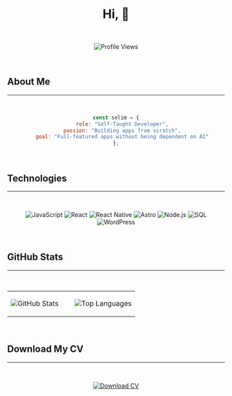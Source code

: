 <div class="index-page">

<div align="center">

# Hi, 👋
<br>

![Profile Views](https://komarev.com/ghpvc/?username=developerxpe&label=Profile%20Views&color=0e75b6&style=for-the-badge)

<br>

</div>



## About Me
---
<br>
<div align="center">

```javascript
const selim = {
    role: "Self-Taught Developer",
    passion: "Building apps from scratch",
    goal: "Full-featured apps without being dependent on AI"
};
```

</div>

<br>

## Technologies
---
<br>
<div align="center">

![JavaScript](https://img.shields.io/badge/JavaScript-F7DF1E?style=for-the-badge&logo=javascript&logoColor=black)
![React](https://img.shields.io/badge/React-20232A?style=for-the-badge&logo=react&logoColor=61DAFB)
![React Native](https://img.shields.io/badge/React_Native-20232A?style=for-the-badge&logo=react&logoColor=61DAFB)
![Astro](https://img.shields.io/badge/Astro-BC52EE?style=for-the-badge&logo=astro&logoColor=white)
![Node.js](https://img.shields.io/badge/Node.js-43853D?style=for-the-badge&logo=node-dot-js&logoColor=white)
![SQL](https://img.shields.io/badge/SQL-316192?style=for-the-badge&logo=postgresql&logoColor=white)
![WordPress](https://img.shields.io/badge/WordPress-21759B?style=for-the-badge&logo=wordpress&logoColor=white)

</div>

<br>

## GitHub Stats
---
<br>
<div align="center">

<table>
<tr>
<td width="50%">

![GitHub Stats](https://github-readme-stats.vercel.app/api?username=developerxpe&show_icons=true&theme=tokyonight&hide_border=true)

</td>
<td width="50%">

![Top Languages](https://github-readme-stats.vercel.app/api/top-langs/?username=developerxpe&layout=compact&theme=tokyonight&hide_border=true)

</td>
</tr>
</table>

</div>

<br>

## Download My CV
---
<br>
<div align="center">

[![Download CV](https://img.shields.io/badge/📄_Download_CV-4285F4?style=for-the-badge&logo=adobeacrobatreader&logoColor=white)](/selim_en_resume_public.pdf)

</div>

</div>
